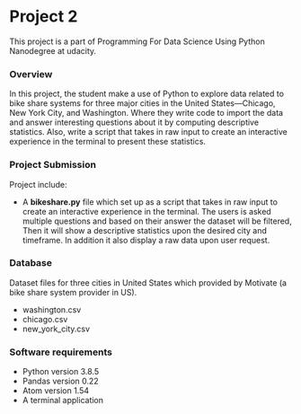 # Project 2
This project is a part of Programming For Data Science Using Python Nanodegree at udacity.

### Overview
In this project, the student make a use of Python to explore data related to bike share systems for three major cities in the United States—Chicago, New York City, and Washington. Where they write code to import the data and answer interesting questions about it by computing descriptive statistics. Also, write a script that takes in raw input to create an interactive experience in the terminal to present these statistics.

### Project Submission
Project include:
* A **bikeshare.py** file which set up as a script that takes in raw input to create an interactive experience in the terminal. The users is asked multiple questions and based on their answer the dataset will be filtered, Then it will show a descriptive statistics upon the desired city and timeframe. In addition it also display a raw data upon user request.

### Database
Dataset files for three cities in United States which provided by Motivate (a bike share system provider in US).
* washington.csv
* chicago.csv
* new_york_city.csv

### Software requirements
* Python version 3.8.5
* Pandas version 0.22
* Atom version 1.54
* A terminal application

